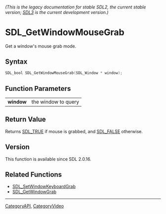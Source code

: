 ###### (This is the legacy documentation for stable SDL2, the current stable version; [SDL3](https://wiki.libsdl.org/SDL3/) is the current development version.)
# SDL_GetWindowMouseGrab

Get a window's mouse grab mode.

## Syntax

```c
SDL_bool SDL_GetWindowMouseGrab(SDL_Window * window);

```

## Function Parameters

|                |                     |
| -------------- | ------------------- |
| **window**     | the window to query |

## Return Value

Returns [SDL_TRUE](SDL_TRUE) if mouse is grabbed, and
[SDL_FALSE](SDL_FALSE) otherwise.

## Version

This function is available since SDL 2.0.16.

## Related Functions

* [SDL_SetWindowKeyboardGrab](SDL_SetWindowKeyboardGrab)
* [SDL_GetWindowGrab](SDL_GetWindowGrab)

----
[CategoryAPI](CategoryAPI), [CategoryVideo](CategoryVideo)

